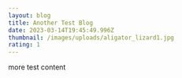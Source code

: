 ```yaml
---
layout: blog
title: Another Test Blog
date: 2023-03-14T19:45:49.996Z
thumbnail: /images/uploads/aligator_lizard1.jpg
rating: 1
---
```

m﻿ore test content